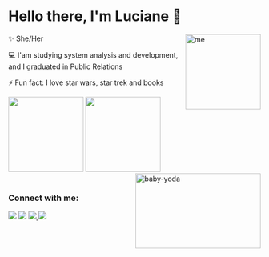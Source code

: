 <h1>Hello there, I'm Luciane 🖖</h1> 
 
 <img align="right" alt="me" width="150" height="150" src="https://s3.us-west-2.amazonaws.com/secure.notion-static.com/19cd5ba9-577d-47a4-8410-6ebb5fadffe5/338224_SZO8LXZJ.png?X-Amz-Algorithm=AWS4-HMAC-SHA256&X-Amz-Credential=AKIAT73L2G45O3KS52Y5%2F20210913%2Fus-west-2%2Fs3%2Faws4_request&X-Amz-Date=20210913T132200Z&X-Amz-Expires=86400&X-Amz-Signature=c158a7e39ef22f02253b69fe98a31d5c75bfc8724543be9874c7974c26178c90&X-Amz-SignedHeaders=host&response-content-disposition=filename%20%3D%22338224_SZO8LXZJ.png%22">

<div>
 <p> ✨ She/Her </p>
 <p> 💻 I'am studying system analysis and development, and  I graduated in Public Relations </p>
 <p> ⚡ Fun fact: I love star wars, star trek and books </p>
 </div> 
 
<div>
  <img height="150em" src="https://github-readme-stats.vercel.app/api?username=lucianets&show_icons=true&theme=dracula&include_all_commits=true&count_private=true"/>
  <img height="150em" src="https://github-readme-stats.vercel.app/api/top-langs/?username=lucianets&layout=compact&langs_count=7&theme=dracula"/>
 
</div>
  <div> 
 <img align="right" alt="baby-yoda" width="250" height="150" src="https://i.pinimg.com/originals/ab/5e/b3/ab5eb35116966e8869d71e8cb64f4671.gif"> 
   </div>
  
  #

  <h3 align="left">Connect with me:</h3>
<div> 
  <a href= "mailto: luci.silvaa77@gmail.com"><img src="https://img.shields.io/badge/-Gmail-%23333?style=for-the-badge&logo=gmail&logoColor=white" target="_blank"></a>
   <a href="https://www.linkedin.com/in/lucianets/" target="_blank"><img src="https://img.shields.io/badge/-LinkedIn-%230077B5?style=for-the-badge&logo=linkedin&logoColor=white" target="_blank"></a> 
 <a href="https://lulysnotion.notion.site/Luciane-s-notion-hub-c473b2e23be4406ab45201b5e1b7f6a2" target="_blank"><img src="https://img.shields.io/badge/Notion-%23000000.svg?style=for-the-badge&logo=notion&logoColor=white" target="_blank"> </a> 
    <a href="https://open.spotify.com/user/12186211735?si=b937cf6c0cc941bf" target="_blank"><img src="https://img.shields.io/badge/Spotify-1ED760?style=for-the-badge&logo=spotify&logoColor=white" target="_blank"> </a> 
 </div>
